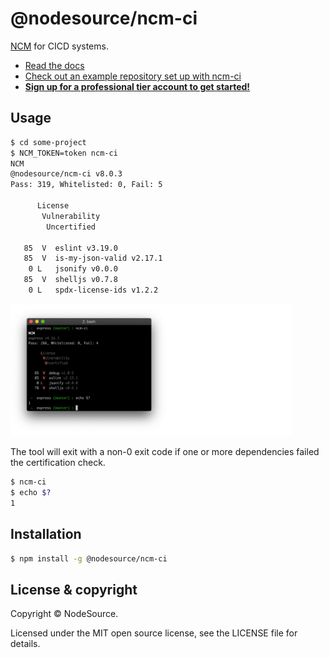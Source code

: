 # @nodesource/ncm-ci
[NCM](https://nodesource.com/products/certified-modules) for CICD systems.

- [Read the docs](https://docs.nodesource.com/ncm_v2/docs#ci-overview)
- [Check out an example repository set up with ncm-ci](https://github.com/nodesource/ncm-ci-example)
- [__Sign up for a professional tier account to get started!__](https://accounts.nodesource.com/)

## Usage

```bash
$ cd some-project
$ NCM_TOKEN=token ncm-ci
NCM
@nodesource/ncm-ci v8.0.3
Pass: 319, Whitelisted: 0, Fail: 5

      License
       Vulnerability
        Uncertified

   85  V  eslint v3.19.0
   85  V  is-my-json-valid v2.17.1
    0 L   jsonify v0.0.0
   85  V  shelljs v0.7.8
    0 L   spdx-license-ids v1.2.2

```

<img src='screenshot.jpg' width='451' />

The tool will exit with a non-0 exit code if one or more dependencies failed
the certification check.

```bash
$ ncm-ci
$ echo $?
1
```

## Installation

```bash
$ npm install -g @nodesource/ncm-ci
```

## License & copyright

Copyright &copy; NodeSource.

Licensed under the MIT open source license, see the LICENSE file for details.
